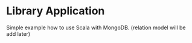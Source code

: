 Library Application
=======================

Simple example how to use Scala with MongoDB.
(relation model will be add later)